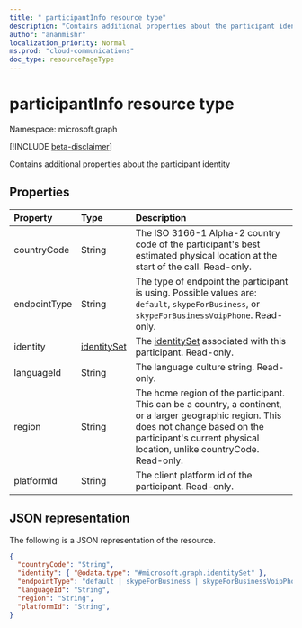 ```yaml
---
title: " participantInfo resource type"
description: "Contains additional properties about the participant identity"
author: "ananmishr"
localization_priority: Normal
ms.prod: "cloud-communications"
doc_type: resourcePageType
---
```


# participantInfo resource type

Namespace: microsoft.graph

[!INCLUDE [beta-disclaimer](../../includes/beta-disclaimer.md)]

Contains additional properties about the participant identity

## Properties

| Property         | Type                            | Description                                                                                                                                                                                                      |
| :--------------- | :------------------------------ | :-----------------------------------------------------------------------------------------------------------------------------------------------------------                                                     |
| countryCode      | String                          | The ISO 3166-1 Alpha-2 country code of the participant's best estimated physical location at the start of the call. Read-only.                                                                                   |
| endpointType     | String                          | The type of endpoint the participant is using. Possible values are: `default`, `skypeForBusiness`, or `skypeForBusinessVoipPhone`. Read-only.                                                                    |
| identity         | [identitySet](identityset.md)   | The [identitySet](identityset.md) associated with this participant. Read-only.                                                                                                                                   |
| languageId       | String                          | The language culture string. Read-only.                                                                                                                                                                          |
| region           | String                          | The home region of the participant. This can be a country, a continent, or a larger geographic region. This does not change based on the participant's current physical location, unlike countryCode. Read-only. |
| platformId       | String                          | The client platform id of the participant. Read-only.    |


## JSON representation

The following is a JSON representation of the resource.

<!-- {
  "blockType": "resource",
  "optionalProperties": [
    "countryCode",
    "endpointType",
    "languageId",
    "region"
  ],
  "@odata.type": "microsoft.graph.participantInfo"
}-->
```json
{
  "countryCode": "String",
  "identity": { "@odata.type": "#microsoft.graph.identitySet" },
  "endpointType": "default | skypeForBusiness | skypeForBusinessVoipPhone",
  "languageId": "String",
  "region": "String",
  "platformId": "String",
}
```

<!-- uuid: 8fcb5dbc-d5aa-4681-8e31-b001d5168d79
2015-10-25 14:57:30 UTC -->
<!--
{
  "type": "#page.annotation",
  "description": "participantInfo resource",
  "keywords": "",
  "section": "documentation",
  "tocPath": "",
  "suppressions": []
}
-->


